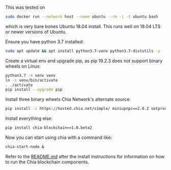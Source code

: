 This was tested on

```bash
sudo docker run --network host --name ubuntu --rm -i -t ubuntu bash
```

which is very bare bones Ubuntu 18.04 install. This runs well on 18.04 LTS or newer versions of Ubuntu.

Ensure you have python 3.7 installed:
```bash
sudo apt update && apt install python3.7-venv python3.7-distutils -y
```

Create a virtual env and upgrade pip, as pip 19.2.3 does not support binary wheels on Linux:
```bash
python3.7 -m venv venv
ln -s venv/bin/activate
. ./activate
pip install --upgrade pip
```

Install three binary wheels Chia Network's alternate source:
```bash
pip install -i https://hosted.chia.net/simple/ miniupnpc==2.0.2 setproctitle==1.1.10 cbor2==5.0.1
```

Install everything else:
```bash
pip install chia-blockchain==1.0.beta2
```

Now you can start using chia with a command like:
```bash
chia-start-node &
```
Refer to the [README.md](https://github.com/Chia-Network/chia-blockchain/blob/master/README.md) after the install instructions for information on how to run the Chia blockchain components.